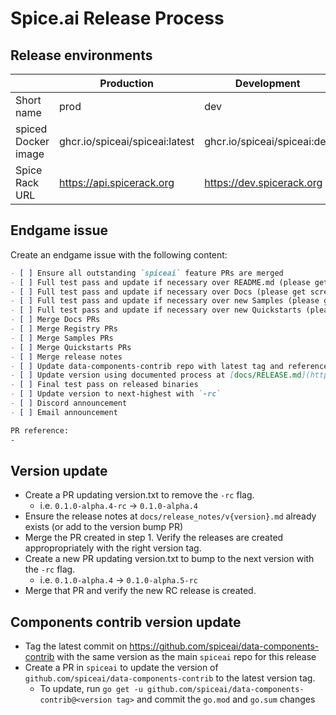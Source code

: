 # Spice.ai Release Process

## Release environments

|                     | Production                     | Development                 | Local                         |
| ------------------- | ------------------------------ | --------------------------- | ----------------------------- |
| Short name          | prod                           | dev                         | local                         |
| spiced Docker image | ghcr.io/spiceai/spiceai:latest | ghcr.io/spiceai/spiceai:dev | ghcr.io/spiceai/spiceai:local |
| Spice Rack URL      | https://api.spicerack.org      | https://dev.spicerack.org   | http://localhost:80           |

## Endgame issue

Create an endgame issue with the following content:

```markdown
- [ ] Ensure all outstanding `spiceai` feature PRs are merged
- [ ] Full test pass and update if necessary over README.md (please get screenshots!)
- [ ] Full test pass and update if necessary over Docs (please get screenshots!)
- [ ] Full test pass and update if necessary over new Samples (please get screenshots/videos!)
- [ ] Full test pass and update if necessary over new Quickstarts (please get screenshots/videos!)
- [ ] Merge Docs PRs
- [ ] Merge Registry PRs
- [ ] Merge Samples PRs
- [ ] Merge Quickstarts PRs
- [ ] Merge release notes
- [ ] Update data-components-contrib repo with latest tag and reference it in spiceai. See [Components contrib version update](https://github.com/spiceai/spiceai/blob/trunk/docs/RELEASE.md#components-contrib-version-update)
- [ ] Update version using documented process at [docs/RELEASE.md](https://github.com/spiceai/spiceai/blob/trunk/docs/RELEASE.md#version-update)
- [ ] Final test pass on released binaries
- [ ] Update version to next-highest with `-rc`
- [ ] Discord announcement
- [ ] Email announcement

PR reference:
-
```

## Version update

- Create a PR updating version.txt to remove the `-rc` flag.
  - i.e. `0.1.0-alpha.4-rc` -> `0.1.0-alpha.4`
- Ensure the release notes at `docs/release_notes/v{version}.md` already exists (or add to the version bump PR)
- Merge the PR created in step 1. Verify the releases are created appropropriately with the right version tag.
- Create a new PR updating version.txt to bump to the next version with the `-rc` flag.
  - i.e. `0.1.0-alpha.4` -> `0.1.0-alpha.5-rc`
- Merge that PR and verify the new RC release is created.

## Components contrib version update

- Tag the latest commit on https://github.com/spiceai/data-components-contrib with the same version as the main `spiceai` repo for this release
- Create a PR in `spiceai` to update the version of `github.com/spiceai/data-components-contrib` to the latest version tag.
  - To update, run `go get -u github.com/spiceai/data-components-contrib@<version tag>` and commit the `go.mod` and `go.sum` changes
